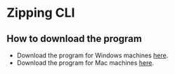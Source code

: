 # Zipping CLI

## How to download the program

* Download the program for Windows machines [here](https://github.com/Jack-Coutts/rust_zipper/releases/latest/download/windows_rust_zipper.exe.zip).
* Download the program for Mac machines [here](https://github.com/Jack-Coutts/rust_zipper/releases/latest/download/mac_rust_zipper.zip).


